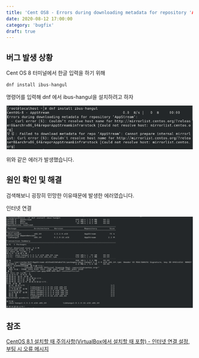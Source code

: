 ```yaml
---
title: 'Cent OS8 - Errors during downloading metadata for repository 'AppStream'
date: 2020-08-12 17:00:00
category: 'bugfix'
draft: true
---
```


## 버그 발생 상황

Cent OS 8 터미널에서 한글 입력을 하기 위해

```bash
dnf install ibus-hangul
```

명령어를 입력해 dnf 에서 ibus-hangul을 설치하려고 하자

![dnf-appstream-error](../../assets/bugfix/centos-dnf-appstream/dnf-appstream.PNG)

위와 같은 에러가 발생했습니다.

## 원인 확인 및 해결

검색해보니 굉장히 민망한 이유때문에 발생한 에러였습니다.

인터넷 연결

![complete-dnf-appstream-error](../../assets/bugfix/centos-dnf-appstream/complete-dnf-appstream.PNG)

## 참조

[CentOS 8.1 설치할 때 주의사항(VirtualBox에서 설치할 때 포함) - 인터넷 연결 설정, 부팅 시 오류 메시지](https://wnw1005.tistory.com/353)
